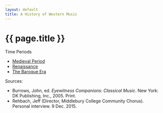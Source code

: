 ```yaml
---
layout: default
title: A History of Western Music
---
```


<h1>{{ page.title }}</h1>

Time Periods

* [Medieval Period](./medieval-period)
* [Renaissance](./renaissance)
* [The Baroque Era](./baroque)

Sources:

* Burrows, John, ed. *Eyewitness Companions: Classical Music*. New York:
DK Publishing, Inc., 2005. Print.
* Rehbach, Jeff (Director, Middlebury College Community Chorus). Personal
interview. 9 Dec. 2015.
